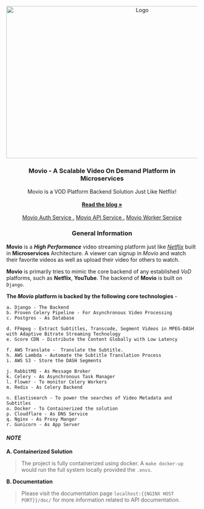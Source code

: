                          
<br/>
<div align="center">
<a href="https://github.com/Mahboob-A/Movio/">
<img src="https://github.com/user-attachments/assets/e2ab9eff-401e-4951-8474-986981881842" alt="Logo" width="700" height="400">
</a>
<h3 align="center">Movio - A Scalable Video On Demand Platform in Microservices</h3>
<p align="center">
Movio is a VOD Platform Backend Solution Just Like Netflix!
<br/>
<br/>
<a href="https://github.com/Mahboob-A/Movio/"><strong>Read the blog »</strong></a>
<br/>
<br/>
<a href="https://github.com/Mahboob-A/Movio-Auth-Service/">Movio Auth Service .</a>  
<a href="https://github.com/Mahboob-A/Movio-API-Service/">Movio API Service .</a>
<a href="https://github.com/Mahboob-A/Movio-Worker-Service/">Movio Worker Service</a>
</p>
</div>
<h3 align="center">General Information </h3>

**Movio** is a _**High Performance**_ video streaming platform just like <a href="https://www.netflix.com/in/">_Netflix_</a> built in __Microservices__ Architecture. A viewer can signup in _Movio_ and watch their favorite videos as well as upload their video for others to watch. 

**Movio** is primarily tries to mimic the core backend of any established _VoD_ platforms, such as **Netflix**, **YouTube**. The backend of **Movio**  is built on `Django`.

**The _Movio_ platform is backed by the following core technologies** - 

    a. Django - The Backend
    b. Proven Celery Pipeline - For Asynchronous Video Processing  
    c. Postgres - As Database 

    d. FFmpeg - Extract Subtitles, Transcode, Segment Videos in MPEG-DASH with Adaptive Bitrate Streaming Technology
    e. Gcore CDN - Distribute the Content Globally with Low Latency

    f. AWS Translate -  Translate the Subtitle.
    h. AWS Lambda - Automate the Subtitle Translation Process 
    i. AWS S3 - Store the DASH Segments

    j. RabbitMQ - As Message Broker 
    k. Celery - As Asynchronous Task Manager 
    l. Flower - To monitor Celery Workers 
    m. Redis - As Celery Backend 
    
    n. Elastisearch - To power the searches of Video Metadata and Subtitles 
    o. Docker - To Containerized the solution 
    p. Cloudflare - As DNS Service 
    q. Nginx - As Proxy Manger 
    r. Gunicorn - As App Server 



#### *NOTE* 

**A. Containerized Solution**

> The project is fully containerized using docker. A `make docker-up` would run the full system locally provided the `.envs`. 

**B. Documentation**

> Please visit the documentation page `localhost:{{NGINX HOST PORT}}/doc/` for more information related to API documentation. 
> 
